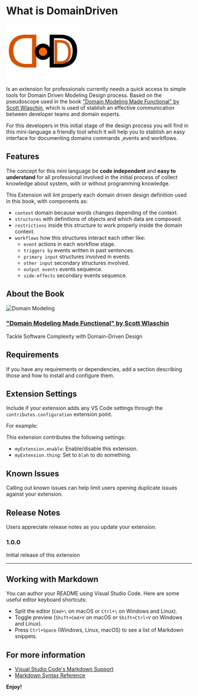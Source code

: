 # What is DomainDriven

<img src="./src/assets/dd.svg" alt="drawing" width="200" style="justify-self:center;"/>

Is an extension for professionals currently needs a quick access to simple tools for
Domain Driven Modeling Design process. Based on the pseudoscope used in the book
["Domain Modeling Made Functional" by Scott Wlaschin](https://pragprog.com/titles/swdddf/domain-modeling-made-functional/),
which is used of stablish an effective communication between developer teams and domain
experts.

For this developers in this initial stage of the design process you will find in this
mini-language a friendly tool which it will help you to stablish an easy interface for
documenting domains commands ,events and workflows.

## Features

The concept for this mini language be **code independent** and **easy to understand** for
all professional involved in the initial process of collect knowledge about system, with
or without programming knowledge.

This Extension will lint properly each domain driven design definition used in this book,
with components as:

- `context` domain because words changes depending of the context.
- `structures` with definitions of objects and which data are composed.
- `restrictions` inside this structure to work properly inside the domain context.
- `workflows` how this structures interact each other like:
  - `event` actions in each workflow stage.
  - `triggers by` events written in past sentences.
  - `primary input` structures involved in events.
  - `other input` secondary structures involved.
  - `output events` events sequence.
  - `side-effects` secondary events sequence.

## About the Book

![Domain Modeling ](https://pragprog.com/titles/swdddf/domain-modeling-made-functional/swdddf_hu6d5b8b63a4954cb696e89b39f929331b_660103_375x0_resize_q75_box.jpg)

### ["Domain Modeling Made Functional" by Scott Wlaschin](https://pragprog.com/titles/swdddf/domain-modeling-made-functional/)

Tackle Software Complexity with Domain-Driven Design

## Requirements

If you have any requirements or dependencies, add a section describing those and how to
install and configure them.

## Extension Settings

Include if your extension adds any VS Code settings through the
`contributes.configuration` extension point.

For example:

This extension contributes the following settings:

- `myExtension.enable`: Enable/disable this extension.
- `myExtension.thing`: Set to `blah` to do something.

## Known Issues

Calling out known issues can help limit users opening duplicate issues against your
extension.

## Release Notes

Users appreciate release notes as you update your extension.

### 1.0.0

Initial release of this extension

---

## Working with Markdown

You can author your README using Visual Studio Code. Here are some useful editor keyboard
shortcuts:

- Split the editor (`Cmd+\` on macOS or `Ctrl+\` on Windows and Linux).
- Toggle preview (`Shift+Cmd+V` on macOS or `Shift+Ctrl+V` on Windows and Linux).
- Press `Ctrl+Space` (Windows, Linux, macOS) to see a list of Markdown snippets.

## For more information

- [Visual Studio Code's Markdown Support](http://code.visualstudio.com/docs/languages/markdown)
- [Markdown Syntax Reference](https://help.github.com/articles/markdown-basics/)

**Enjoy!**

